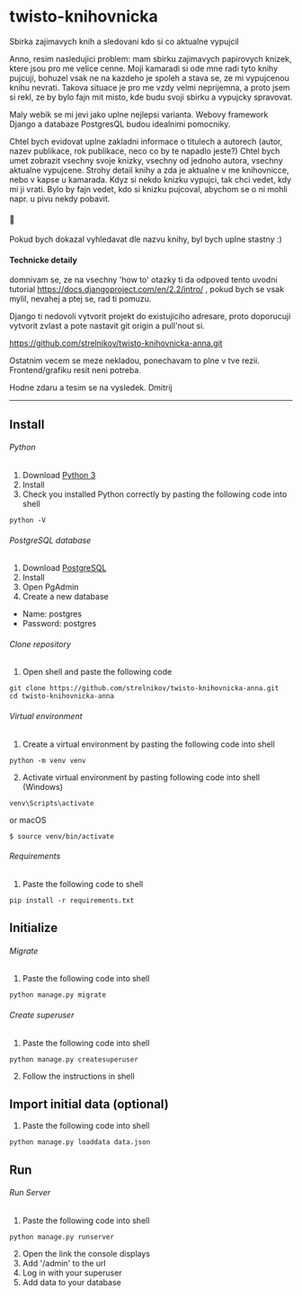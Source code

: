 # twisto-knihovnicka
Sbirka zajimavych knih a sledovani kdo si co aktualne vypujcil

Anno, resim nasledujici problem: mam sbirku zajimavych papirovych knizek,
ktere jsou pro me velice cenne. Moji kamaradi si ode mne radi tyto knihy pujcuji,
bohuzel vsak ne na kazdeho je spoleh a stava se, ze mi vypujcenou knihu nevrati.
Takova situace je pro me vzdy velmi neprijemna, a proto jsem si rekl,
ze by bylo fajn mit misto, kde budu svoji sbirku a vypujcky spravovat.

Maly webik se mi jevi jako uplne nejlepsi varianta.
Webovy framework Django a databaze PostgresQL budou idealnimi pomocniky.

Chtel bych evidovat uplne zakladni informace o titulech a autorech
(autor, nazev publikace, rok publikace, neco co by te napadlo jeste?)
Chtel bych umet zobrazit vsechny svoje knizky, vsechny od jednoho autora,
vsechny aktualne vypujcene.
Strohy detail knihy a zda je aktualne v me knihovnicce, nebo v kapse u kamarada.
Kdyz si nekdo knizku vypujci, tak chci vedet, kdy mi ji vrati. Bylo by fajn vedet,
kdo si knizku pujcoval, abychom se o ni mohli napr. u pivu nekdy pobavit.

#### 🍒
Pokud bych dokazal vyhledavat dle nazvu knihy, byl bych uplne stastny :)

#### Technicke detaily
domnivam se, ze na vsechny 'how to' otazky ti da odpoved tento uvodni tutorial
https://docs.djangoproject.com/en/2.2/intro/ ,
pokud bych se vsak mylil, nevahej a ptej se, rad ti pomuzu.

Django ti nedovoli vytvorit projekt do existujiciho adresare,
proto doporucuji vytvorit zvlast a pote nastavit git origin a pull'nout si.

https://github.com/strelnikov/twisto-knihovnicka-anna.git

Ostatnim vecem se meze nekladou, ponechavam to plne v tve rezii.
Frontend/grafiku resit neni potreba.


Hodne zdaru a tesim se na vysledek.
Dmitrij

---

## Install

###### Python
1. Download [Python 3](https://www.python.org/downloads/)
2. Install
3. Check you installed Python correctly by pasting the following code into shell
```shell
python -V
```

###### PostgreSQL database
1. Download [PostgreSQL](https://www.postgresql.org/)
2. Install
3. Open PgAdmin
4. Create a new database
  - Name: postgres
  - Password: postgres

###### Clone repository
1. Open shell and paste the following code
```shell
git clone https://github.com/strelnikov/twisto-knihovnicka-anna.git
cd twisto-knihovnicka-anna
```

###### Virtual environment
1. Create a virtual environment by pasting the following code into shell
```shell
python -m venv venv
```
2. Activate virtual environment by pasting following code into shell (Windows)
```shell
venv\Scripts\activate
```
or macOS
```shell
$ source venv/bin/activate
```

###### Requirements
1. Paste the following code to shell
```shell
pip install -r requirements.txt
```

## Initialize
###### Migrate
1. Paste the following code into shell
```shell
python manage.py migrate
```

###### Create superuser
1. Paste the following code into shell
```shell
python manage.py createsuperuser
```
2. Follow the instructions in shell


## Import initial data (optional)
1. Paste the following code into shell
```shell
python manage.py loaddata data.json
```

## Run

###### Run Server
1. Paste the following code into shell
```shell
python manage.py runserver
```
2. Open the link the console displays
3. Add '/admin' to the url
4. Log in with your superuser
5. Add data to your database

